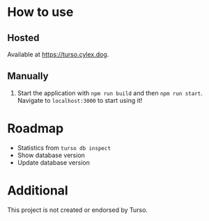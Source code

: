 # How to use
## Hosted
Available at https://turso.cylex.dog.
## Manually
1. Start the application with `npm run build` and then `npm run start`. Navigate to `localhost:3000` to start using it!

# Roadmap
- Statistics from `turso db inspect`
- Show database version
- Update database version

# Additional
This project is not created or endorsed by Turso.
